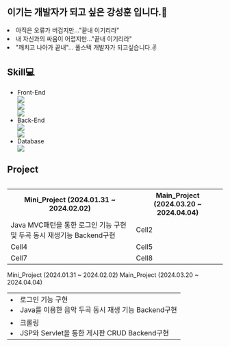 ## 이기는 개발자가 되고 싶은 강성훈 입니다.🤭
  <li>아직은 오류가 버겁지만..."끝내 이기리라" </li>
  <li>내 자신과의 싸움이 어렵지만..."끝내 이기리라" </li>
  <li>"깨치고 나아가 끝내"... 풀스택 개발자가 되고싶습니다.✌️</li>
  
## Skill💻
<ul>
  <li>Front-End</li>
    <img src="https://img.shields.io/badge/HTML5-E34F26?style=for-the-badge&logo=HTML5&logoColor=white"/> <br>
    <img src="https://img.shields.io/badge/CSS3-1572B6?style=for-the-badge&logo=CSS3&logoColor=white"/> <br>
    <img src="https://img.shields.io/badge/JavaScript-F7DF1E?style=for-the-badge&logo=JavaScript&logoColor=white"/> <br>
  <li>Back-End</li>
    <img src="https://img.shields.io/badge/Java-007396?style=for-the-badge&logo=java&logoColor=white"/> <br>
    <img src="https://img.shields.io/badge/Eclipse-2C2255?style=for-the-badge&logo=Eclipse&logoColor=white"/>  <br>
  <li>Database</li>
    <img src="https://img.shields.io/badge/Oracle 11g-F80000?style=for-the-badge&logo=Oracle&logoColor=white"/> <br>
</ul>

## Project

<table style="float:left">
  <tr>
    <th>Mini_Project (2024.01.31 ~ 2024.02.02)</th>
    <th>Main_Project (2024.03.20 ~ 2024.04.04)</th>
  </tr>
  <tr>
    <td>Java MVC패턴을 통한 로그인 기능 구현 및 두곡 동시 재생기능 Backend구현</td>
    <td>Cell2</td>
  </tr>
  <tr>
    <td>Cell4</td>
    <td>Cell5</td>
  </tr>
  <tr>
    <td>Cell7</td>
    <td>Cell8</td>
  </tr>
</table>


<table>
  <tr> Mini_Project (2024.01.31 ~ 2024.02.02)
    <td>
      <li>로그인 기능 구현</li>
      <li>Java를 이용한 음악 두곡 동시 재생 기능 Backend구현</li>
    </td>
  </tr>
  <tr> Main_Project (2024.03.20 ~ 2024.04.04)
       <td>
      <li> 크롤링</li>
      <li>JSP와 Servlet을 통한 게시판 CRUD Backend구현</li>
    </td>
  </tr>
</table>

